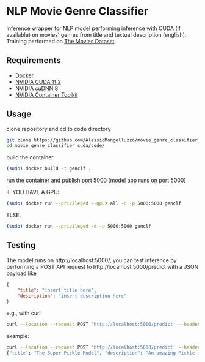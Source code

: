 # NLP Movie Genre Classifier
Inference wrapper for NLP model performing inference with CUDA (if available) on movies' genres from title and textual description (english).
Training performed on [The Movies Dataset](https://www.kaggle.com/rounakbanik/the-movies-dataset/version/7#movies_metadata.csv).

## Requirements
- [Docker](https://docs.docker.com/get-docker/)
- [NVIDIA CUDA 11.2](https://developer.nvidia.com/cuda-11.2.0-download-archive)
- [NVIDIA cuDNN 8](https://docs.nvidia.com/deeplearning/cudnn/install-guide/index.html)
- [NVIDIA Container Toolkit](https://docs.nvidia.com/datacenter/cloud-native/container-toolkit/install-guide.html)

## Usage
clone repository and cd to code directory
```bash
git clone https://github.com/AlessioMongelluzzo/movie_genre_classifier_cuda.git
cd movie_genre_classifier_cuda/code/
```
build the container
```bash
(sudo) docker build -t genclf .
```
run the container and publish port 5000 (model app runs on port 5000)

IF YOU HAVE A GPU:
```bash
(sudo) docker run --privileged --gpus all -d -p 5000:5000 genclf
```
ELSE:
```bash
(sudo) docker run --privileged -d -p 5000:5000 genclf
```

## Testing
The model runs on http://localhost:5000/, you can test inference by performing a POST API request to http://localhost:5000/predict with a JSON payload like
```json
{
    "title": "insert title here",
    "description": "insert description here"
}
```
e.g., with curl
```bash
curl --location --request POST 'http://localhost:5000/predict' --header 'Content-Type: application/json' --data-raw '{"title": "insert your title here", "description": "insert description here"}'
```
example:
```bash
curl --location --request POST 'http://localhost:5000/predict' --header 'Content-Type: application/json' --data-raw '{"title": "The Super Pickle Model", "description": "An amazing Pickle model with super powers fights every machine learning problem!"}'
{"title": "The Super Pickle Model", "description": "An amazing Pickle model with super powers fights every machine learning problem!", "genre": "Animation, Comedy, Family, Adventure"}
 ```
